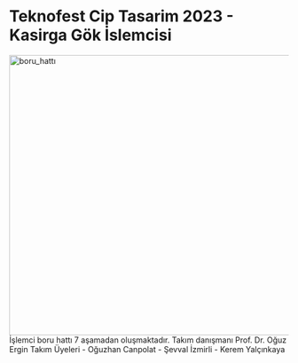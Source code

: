 # Teknofest Cip Tasarim 2023 - Kasirga Gök İslemcisi
<img width="505" alt="boru_hattı" src="https://user-images.githubusercontent.com/51290082/210544777-48d96615-e699-44f7-b176-6b13b69988f2.png">
İşlemci boru hattı 7 aşamadan oluşmaktadır.
Takım danışmanı
Prof. Dr. Oğuz Ergin
Takım Üyeleri
- Oğuzhan Canpolat
- Şevval İzmirli
- Kerem Yalçınkaya
